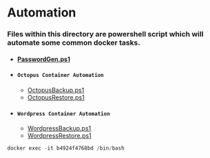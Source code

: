 # Automation

### Files within this directory are powershell script which will automate some common docker tasks.
- #### [PasswordGen.ps1](./PasswordGen.ps1)
- #### `Octopus Container Automation`
    - [OctopusBackup.ps1](./Octopus%20Container%20Automation/OctopusBackup.ps1)
    - [OctopusRestore.ps1](./Octopus%20Container%20Automation/OctopusRestore.ps1)
- #### `Wordpress Container Automation`
    - [WordpressBackup.ps1](./Wordpress%20Container%20Automation/WordpressBackup.ps1)
    - [WordpressRestore.ps1](./Wordpress%20Container%20Automation/WordpressRestore.ps1)


```powershell
docker exec -it b4924f4768bd /bin/bash
```